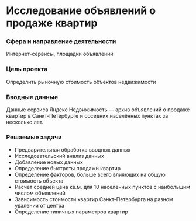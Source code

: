 # Исследование объявлений о продаже квартир

### **Сфера и направление деятельности**

Интернет-сервисы, площадки объявлений

### **Цель проекта**

Определить рыночную стоимость объектов недвижимости

### **Вводные данные**

Данные сервиса Яндекс Недвижимость — архив объявлений о продаже квартир в Санкт-Петербурге и соседних населённых пунктах за несколько лет.

### **Решаемые задачи**

  - Предварительная обработка вводных данных
  - Исследовательский анализ данных
  - Добавление новых данных
  - Определение быстроты продажи квартир
  - Определение факторов, больше всего влияющих на общую стоимость объекта
  - Расчет средней цена кв.м. для 10 населенных пунктов с наибольшим числом объявлений
  - Зависимость стоимости квартир Санкт-Петербурга на разном удалении от центра
  - Определение типичных параметров квартир
